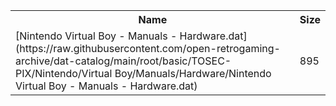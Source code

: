 <table>
<tr><th>Name</th><th>Size</th></tr>
<tr><td>
[Nintendo Virtual Boy - Manuals - Hardware.dat](https://raw.githubusercontent.com/open-retrogaming-archive/dat-catalog/main/root/basic/TOSEC-PIX/Nintendo/Virtual Boy/Manuals/Hardware/Nintendo Virtual Boy - Manuals - Hardware.dat)
</td><td>895</td></tr>
</table>
